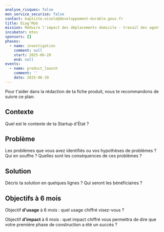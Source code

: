 ```yaml
---
analyse_risques: false
mon_service_securise: false
contact: baptiste.eisele@developpement-durable.gouv.fr
title: Diag'Mob
mission: Réduire l'impact des déplacements domicile - travail des agents publics
incubator: mtes
sponsors: []
phases:
  - name: investigation
    comment: null
    start: 2025-06-20
    end: null
events:
  - name: product_launch
    comment: ''
    date: 2025-06-20
---
```

Pour t'aider dans la rédaction de ta fiche produit, nous te recommandons de suivre ce plan: 

## Contexte

Quel est le contexte de ta Startup d'État ?

## Problème

Les problèmes que vous avez identifiés ou vos hypothèses de problèmes ? Qui en souffre ? Quelles sont les conséquences de ces problèmes ?

## Solution

Décris ta solution en quelques lignes ? Qui seront les bénéficiaires ?

## Objectifs à 6 mois

Objectif **d'usage** à 6 mois : quel usage chiffré visez-vous ?

Objectif **d'impact** à 6 mois : quel impact chiffré vous permettra de dire que votre première phase de construction a été un succès ?

